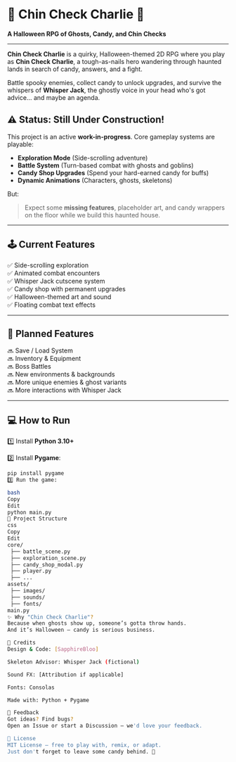 # 🎃 Chin Check Charlie 🥊  
**A Halloween RPG of Ghosts, Candy, and Chin Checks**  

---

**Chin Check Charlie** is a quirky, Halloween-themed 2D RPG where you play as **Chin Check Charlie**, a tough-as-nails hero wandering through haunted lands in search of candy, answers, and a fight.

Battle spooky enemies, collect candy to unlock upgrades, and survive the whispers of **Whisper Jack**, the ghostly voice in your head who's got advice... and maybe an agenda.



## ⚠️ Status: Still Under Construction!  

This project is an active **work-in-progress**. Core gameplay systems are playable:

- **Exploration Mode** (Side-scrolling adventure)  
- **Battle System** (Turn-based combat with ghosts and goblins)  
- **Candy Shop Upgrades** (Spend your hard-earned candy for buffs)  
- **Dynamic Animations** (Characters, ghosts, skeletons)  

But:  
> Expect some **missing features**, placeholder art, and candy wrappers on the floor while we build this haunted house.

---

## 🕹️ Current Features  
✅ Side-scrolling exploration  
✅ Animated combat encounters  
✅ Whisper Jack cutscene system  
✅ Candy shop with permanent upgrades  
✅ Halloween-themed art and sound  
✅ Floating combat text effects  

---

## 🚧 Planned Features  
🔜 Save / Load System  
🔜 Inventory & Equipment  
🔜 Boss Battles  
🔜 New environments & backgrounds  
🔜 More unique enemies & ghost variants  
🔜 More interactions with Whisper Jack  

---

## 💻 How to Run  

1️⃣ Install **Python 3.10+**  

2️⃣ Install **Pygame**:  
```bash
pip install pygame
3️⃣ Run the game:

bash
Copy
Edit
python main.py
📂 Project Structure
css
Copy
Edit
core/
 ├── battle_scene.py
 ├── exploration_scene.py
 ├── candy_shop_modal.py
 ├── player.py
 ├── ...
assets/
 ├── images/
 ├── sounds/
 ├── fonts/
main.py
✨ Why "Chin Check Charlie"?
Because when ghosts show up, someone’s gotta throw hands.
And it’s Halloween — candy is serious business.

👻 Credits
Design & Code: [SapphireBloo]

Skeleton Advisor: Whisper Jack (fictional)

Sound FX: [Attribution if applicable]

Fonts: Consolas

Made with: Python + Pygame

📢 Feedback
Got ideas? Find bugs?
Open an Issue or start a Discussion — we'd love your feedback.

🦴 License
MIT License — free to play with, remix, or adapt.
Just don't forget to leave some candy behind. 🍬


